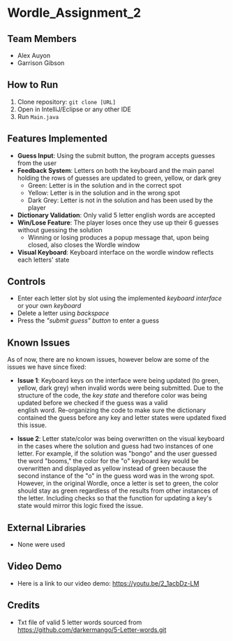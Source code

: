 # Wordle_Assignment_2

## Team Members
- Alex Auyon  
- Garrison Gibson  

## How to Run
1. Clone repository: `git clone [URL]`  
2. Open in IntelliJ/Eclipse or any other IDE  
3. Run `Main.java`  

## Features Implemented
- **Guess Input**: Using the submit button, the program accepts guesses from the user  
- **Feedback System**: Letters on both the keyboard and the main panel holding the rows of guesses are updated to green, yellow, or dark grey
  - Green: Letter is in the solution and in the correct spot
  - Yellow: Letter is in the solution and in the wrong spot
  - Dark Grey: Letter is not in the solution and has been used by the player
- **Dictionary Validation**: Only valid 5 letter english words are accepted
- **Win/Lose Feature**: The player loses once they use up their 6 guesses without guessing the solution
  - Winning or losing produces a popup message that, upon being closed, also closes the Wordle window
- **Visual Keyboard**: Keyboard interface on the wordle window reflects each letters' state

## Controls
- Enter each letter slot by slot using the implemented *keyboard interface* or your own *keyboard*
- Delete a letter using *backspace*
- Press the *"submit guess" button* to enter a guess

## Known Issues  
As of now, there are no known issues, however below are some of the issues we have since fixed:  
- **Issue 1**: Keyboard keys on the interface were being updated (to green, yellow, dark grey) when invalid words were being submitted.
  Due to the structure of the code, the *key state* and therefore color was being updated before we checked if the guess was a valid  
  english word. Re-organizing the code to make sure the dictionary contained the guess before any key and letter states were updated fixed this issue. 

- **Issue 2**: Letter state/color was being overwritten on the visual keyboard in the cases where the solution and guess had two instances of one letter. For example, if the solution was "bongo" and the user
  guessed the word "booms," the color for the "o" keyboard key would be overwritten and displayed as yellow instead of green because the second instance of the "o" in the guess word was in the wrong spot.  
  However, in the original Wordle, once a letter is set to green, the color should stay as green regardless of the results from other instances of the letter. Including checks so
  that the function for updating a key's state would mirror this logic fixed the issue. 

## External Libraries
- None were used

## Video Demo
- Here is a link to our video demo: https://youtu.be/2_1acbDz-LM

## Credits
- Txt file of valid 5 letter words sourced from https://github.com/darkermango/5-Letter-words.git
